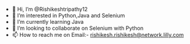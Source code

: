- 👋 Hi, I’m @Rishikeshtripathy12
- 👀 I’m interested in Python,Java and Selenium
- 🌱 I’m currently learning Java
- 💞️ I’m looking to collaborate on Selenium with Python
- 📫 How to reach me on Email:- rishikesh.rishikesh@network.lilly.com

<!---
Rishikeshtripathy12/Rishikeshtripathy12 is a ✨ special ✨ repository because its `README.md` (this file) appears on your GitHub profile.
You can click the Preview link to take a look at your changes.
--->
